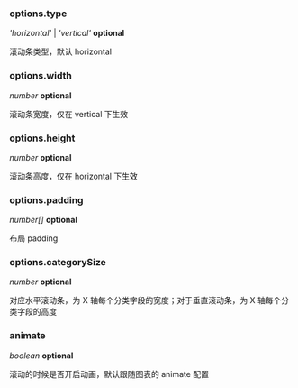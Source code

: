 ### options.type

<description> _'horizontal'_ | _'vertical'_ **optional**</description>

滚动条类型，默认 horizontal

### options.width

<description> _number_ **optional**</description>

滚动条宽度，仅在 vertical 下生效

### options.height

<description> _number_ **optional**</description>

滚动条高度，仅在 horizontal 下生效

### options.padding

<description> _number[]_ **optional**</description>

布局 padding

### options.categorySize

<description> _number_ **optional**</description>

对应水平滚动条，为 X 轴每个分类字段的宽度；对于垂直滚动条，为 X 轴每个分类字段的高度

### animate

<description> _boolean_ **optional**</description>

滚动的时候是否开启动画，默认跟随图表的 animate 配置
